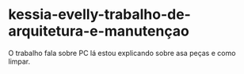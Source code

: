 # kessia-evelly-trabalho-de-arquitetura-e-manutençao
O trabalho fala sobre PC lá estou explicando sobre asa  peças e como limpar.

